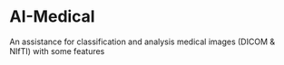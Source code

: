 # AI-Medical
An assistance for classification and analysis medical images (DICOM &amp; NIfTI) with some features
